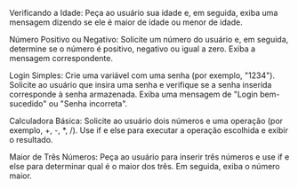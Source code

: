 Verificando a Idade:
Peça ao usuário sua idade e, em seguida, exiba uma mensagem dizendo se ele é maior de idade ou menor de idade.

Número Positivo ou Negativo:
Solicite um número do usuário e, em seguida, determine se o número é positivo, negativo ou igual a zero. Exiba a mensagem correspondente.

Login Simples:
Crie uma variável com uma senha (por exemplo, "1234"). Solicite ao usuário que insira uma senha e verifique se a senha inserida corresponde à senha armazenada. Exiba uma mensagem de "Login bem-sucedido" ou "Senha incorreta".

Calculadora Básica:
Solicite ao usuário dois números e uma operação (por exemplo, +, -, *, /). Use if e else para executar a operação escolhida e exibir o resultado.

Maior de Três Números:
Peça ao usuário para inserir três números e use if e else para determinar qual é o maior dos três. Em seguida, exiba o número maior.
